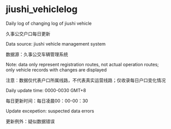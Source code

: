 # jiushi_vehiclelog
Daily log of changing log of jiushi vehicle

久事公交户口每日更新

Data source: jiushi vehicle management system

数据源：久事公交车辆管理系统

Note: data only represent registration routes, not actual operation routes; only vehicle records with changes are displayed

注意：数据仅代表户口所属线路，不代表真实运营线路；仅收录每日户口变化情况

Daily update time: 0000-0030 GMT+8

每日更新时间：每日凌晨00：00-00：30

Update excepetion: suspected data errors

更新例外：疑似数据错误
